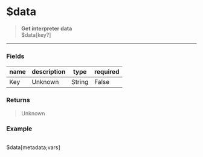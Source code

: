 # **$data**
> **Get interpreter data** <br/>
> $data[key?]
- - -

### Fields
| name | description | type | required |
|------|-------------|------|----------|
| Key | Unknown | String | False |

### Returns
> Unknown

### Example
> ```php
$data[metadata;vars]
```